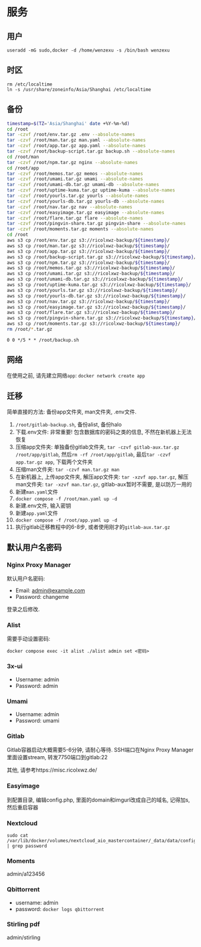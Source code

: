 # 服务

## 用户

```
useradd -mG sudo,docker -d /home/wenzexu -s /bin/bash wenzexu
```

## 时区

```
rm /etc/localtime
ln -s /usr/share/zoneinfo/Asia/Shanghai /etc/localtime
```

## 备份

```bash
timestamp=$(TZ='Asia/Shanghai' date +%Y-%m-%d)
cd /root
tar -czvf /root/env.tar.gz .env --absolute-names
tar -czvf /root/man.tar.gz man.yaml --absolute-names
tar -czvf /root/app.tar.gz app.yaml --absolute-names
tar -czvf /root/backup-script.tar.gz backup.sh --absolute-names
cd /root/man
tar -czvf /root/npm.tar.gz nginx --absolute-names
cd /root/app
tar -czvf /root/memos.tar.gz memos --absolute-names
tar -czvf /root/umami.tar.gz umami --absolute-names
tar -czvf /root/umami-db.tar.gz umami-db --absolute-names
tar -czvf /root/uptime-kuma.tar.gz uptime-kuma --absolute-names
tar -czvf /root/yourls.tar.gz yourls --absolute-names
tar -czvf /root/yourls-db.tar.gz yourls-db --absolute-names
tar -czvf /root/nav.tar.gz nav --absolute-names
tar -czvf /root/easyimage.tar.gz easyimage --absolute-names
tar -czvf /root/flare.tar.gz flare --absolute-names
tar -czvf /root/pingvin-share.tar.gz pingvin-share --absolute-names
tar -czvf /root/moments.tar.gz moments --absolute-names
cd /root
aws s3 cp /root/env.tar.gz s3://ricolxwz-backup/${timestamp}/
aws s3 cp /root/man.tar.gz s3://ricolxwz-backup/${timestamp}/
aws s3 cp /root/app.tar.gz s3://ricolxwz-backup/${timestamp}/
aws s3 cp /root/backup-script.tar.gz s3://ricolxwz-backup/${timestamp}/
aws s3 cp /root/npm.tar.gz s3://ricolxwz-backup/${timestamp}/
aws s3 cp /root/memos.tar.gz s3://ricolxwz-backup/${timestamp}/
aws s3 cp /root/umami.tar.gz s3://ricolxwz-backup/${timestamp}/
aws s3 cp /root/umami-db.tar.gz s3://ricolxwz-backup/${timestamp}/
aws s3 cp /root/uptime-kuma.tar.gz s3://ricolxwz-backup/${timestamp}/
aws s3 cp /root/yourls.tar.gz s3://ricolxwz-backup/${timestamp}/
aws s3 cp /root/yourls-db.tar.gz s3://ricolxwz-backup/${timestamp}/
aws s3 cp /root/nav.tar.gz s3://ricolxwz-backup/${timestamp}/
aws s3 cp /root/easyimage.tar.gz s3://ricolxwz-backup/${timestamp}/
aws s3 cp /root/flare.tar.gz s3://ricolxwz-backup/${timestamp}/
aws s3 cp /root/pingvin-share.tar.gz s3://ricolxwz-backup/${timestamp}/
aws s3 cp /root/moments.tar.gz s3://ricolxwz-backup/${timestamp}/
rm /root/*.tar.gz
```

```
0 0 */5 * * /root/backup.sh
```

## 网络

在使用之前, 请先建立网络`app`: `docker network create app`

## 迁移

简单直接的方法: 备份app文件夹, man文件夹, .env文件. 

1. `/root/gitlab-backup.sh`, 备份alist, 备份halo
2. 下载.env文件: 非常重要! 包含数据库的密码之类的信息, 不然在新机器上无法恢复
3. 压缩app文件夹: 单独备份gitlab文件夹, `tar -czvf gitlab-aux.tar.gz /root/app/gitlab`, 然后`rm -rf /root/app/gitlab`, 最后`tar -czvf app.tar.gz app`, 下载两个文件夹
4. 压缩man文件夹: `tar -czvf man.tar.gz man`
6. 在新机器上, 上传app文件夹, 解压app文件夹: `tar -xzvf app.tar.gz`, 解压man文件夹: `tar -xzvf man.tar.gz`, gitlab-aux暂时不需要, 是以防万一用的
7. 新建`man.yaml`文件
8. `docker compose -f /root/man.yaml up -d`
9. 新建.env文件, 输入密钥
10. 新建`app.yaml`文件
11. `docker compose -f /root/app.yaml up -d`
12. 执行gitlab迁移教程中的6-8步, 或者使用刚才的`gitlab-aux.tar.gz`

## 默认用户名密码

### Nginx Proxy Manager

默认用户名密码:

- Email:    admin@example.com
- Password: changeme

登录之后修改.

### Alist

需要手动设置密码:

```
docker compose exec -it alist ./alist admin set <密码>
```

### 3x-ui

- Username:    admin
- Password: admin

### Umami

- Username: admin
- Password: umami

### Gitlab

Gitlab容器启动大概需要5-6分钟, 请耐心等待. SSH端口在Nginx Proxy Manager里面设置stream, 转发7750端口到gitlab:22

其他, 请参考https://misc.ricolxwz.de/

### Easyimage

到配置目录, 编辑config.php, 里面的domain和imgurl改成自己的域名, 记得加s, 然后重启容器

### Nextcloud

```
sudo cat /var/lib/docker/volumes/nextcloud_aio_mastercontainer/_data/data/configuration.json | grep password
```

### Moments

admin/a123456

### Qbittorrent

- username: admin
- password: `docker logs qbittorrent`

### Stirling pdf

admin/stirling
